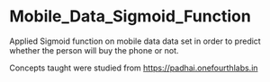 # Mobile_Data_Sigmoid_Function
Applied Sigmoid function on mobile data data set in order to predict whether the person will buy the phone or not.

Concepts taught were studied from https://padhai.onefourthlabs.in
